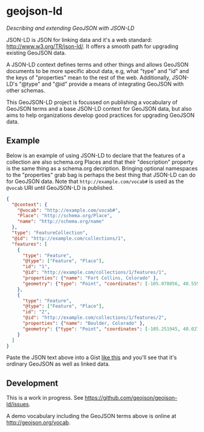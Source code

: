 geojson-ld
==========

*Describing and extending GeoJSON with JSON-LD*

JSON-LD is JSON for linking data and it's a web standard:
http://www.w3.org/TR/json-ld/.
It offers a smooth path for upgrading existing GeoJSON data.

A JSON-LD context defines terms and other things and allows GeoJSON documents
to be more specific about data, e.g, what "type" and "id" and the keys of
"properties" mean to the rest of the web.  Additionally, JSON-LD's "@type" and
"@id" provide a means of integrating GeoJSON with other schemas.

This GeoJSON-LD project is focussed on publishing a vocabulary of GeoJSON terms
and a base JSON-LD context for GeoJSON data, but also aims to help
organizations develop good practices for upgrading GeoJSON data.

## Example

Below is an example of using JSON-LD to declare that the features of
a collection are also schema.org Places and that their "description" property
is the same thing as a schema.org decription. Bringing optional namespaces to
the "properties" grab bag is perhaps the best thing that JSON-LD can do for
GeoJSON data. Note that `http://example.com/vocab#` is used as the `@vocab`
URI until GeoJSON-LD is published.

```json
{ 
  "@context": {
    "@vocab": "http://example.com/vocab#",
    "Place": "http://schema.org/Place",
    "name": "http://schema.org/name"
  },
  "type": "FeatureCollection",
  "@id": "http://example.com/collections/1",
  "features": [
    { 
      "type": "Feature",
      "@type": ["Feature", "Place"],
      "id": "1",
      "@id": "http://example.com/collections/1/features/1",
      "properties": {"name": "Fort Collins, Colorado" },
      "geometry": {"type": "Point", "coordinates": [-105.078056, 40.559167]}
    },
    { 
      "type": "Feature",
      "@type": ["Feature", "Place"],
      "id": "2",
      "@id": "http://example.com/collections/1/features/2",
      "properties": {"name": "Boulder, Colorado" },
      "geometry": {"type": "Point", "coordinates": [-105.251945, 40.027435]}
    }
  ]
}
```

Paste the JSON text above into a Gist [like
this](https://gist.github.com/sgillies/819fea9424da651a2d8a) and you'll see
that it's ordinary GeoJSON as well as linked data.

## Development

This is a work in progress. See https://github.com/geojson/geojson-ld/issues.

A demo vocabulary including the GeoJSON terms above is online at
http://geojson.org/vocab.
